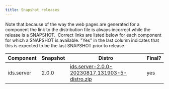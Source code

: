 ```yaml
---
title: Snapshot releases
---
```


Note that because of the way the web pages are generated for a component
the link to the distribution file is always incorrect while the release
is a SNAPSHOT.  Correct links are listed below for each component for
which a SNAPSHOT is available. "Yes" in the last column indicates that
this is expected to be the last SNAPSHOT prior to release.

| Component        | Snapshot | Distro                                                                                                                                                                                         | Final? |
| ---------------- | -------- | ---------------------------------------------------------------------------------------------------------------------------------------------------------------------------------------------- | ------ |
| ids.server       | 2.0.0    | [ ids.server-2.0.0-20230817.131903-5-distro.zip ](https://repo.icatproject.org/repo/org/icatproject/ids.server/2.0.0-SNAPSHOT/ids.server-2.0.0-20230817.131903-5-distro.zip)                   | yes    |
